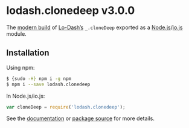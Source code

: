 # lodash.clonedeep v3.0.0

The [modern build](https://github.com/lodash/lodash/wiki/Build-Differences) of [Lo-Dash’s](https://lodash.com/) `_.cloneDeep` exported as a [Node.js](http://nodejs.org/)/[io.js](https://iojs.org/) module.

## Installation

Using npm:

```bash
$ {sudo -H} npm i -g npm
$ npm i --save lodash.clonedeep
```

In Node.js/io.js:

```js
var cloneDeep = require('lodash.clonedeep');
```

See the [documentation](https://lodash.com/docs#cloneDeep) or [package source](https://github.com/lodash/lodash/blob/3.0.0-npm-packages/lodash.clonedeep/index.js) for more details.
